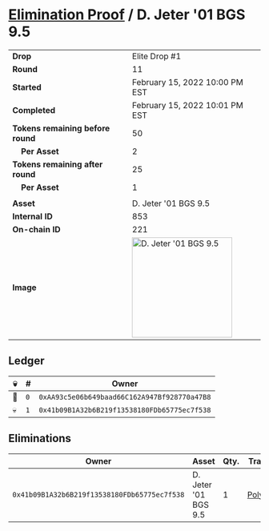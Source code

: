 # [Elimination Proof](./readme.md) / D. Jeter &#039;01 BGS 9.5

|||
|---|---|
| **Drop** | Elite Drop #1 |
| **Round** | 11 |
| **Started** | February 15, 2022 10:00 PM EST |
| **Completed** | February 15, 2022 10:01 PM EST |
| **Tokens remaining before round** | 50 |
| **&nbsp;&nbsp;&nbsp;&nbsp;Per Asset** | 2 |
| **Tokens remaining after round** | 25 |
| **&nbsp;&nbsp;&nbsp;&nbsp;Per Asset** | 1 |
| | |
| **Asset** | D. Jeter &#039;01 BGS 9.5 |
| **Internal ID** | 853 |
| **On-chain ID** | 221 |
| **Image** | <img src="https://tcdn.blokpax.com/95836cf2-27ed-4622-80e2-b66526820255/cfa66033d3d8d06e7845a02881dac38041e4bb511442329f6edcf5a6e3380477.png" height="200" alt="D. Jeter &#039;01 BGS 9.5" /> |

## Ledger

| 💀 | # | Owner |
| --- | --- | --- |
| 👑 | `0` | `0xAA93c5e06b649baad66C162A947Bf928770a47B8` |
| 💀 | `1` | `0x41b09B1A32b6B219f13538180FDb65775ec7f538` |


## Eliminations

| Owner | Asset | Qty. | Transaction |
| --- | --- | --- | --- |
| `0x41b09B1A32b6B219f13538180FDb65775ec7f538` | D. Jeter '01 BGS 9.5 | 1 | [Polygonscan](https://polygonscan.com/tx/0x4e511c6befd1f21981750d93e25d4610a60ef1992525d2865d913333dfd00ba3) |
